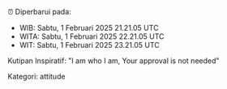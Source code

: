 ⏰ Diperbarui pada:
- WIB: Sabtu, 1 Februari 2025 21.21.05 UTC
- WITA: Sabtu, 1 Februari 2025 22.21.05 UTC
- WIT: Sabtu, 1 Februari 2025 23.21.05 UTC

Kutipan Inspiratif:
"I am who I am, Your approval is not needed"


Kategori: attitude

